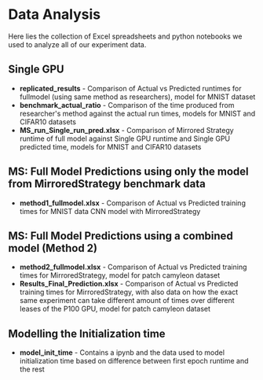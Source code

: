 # Data Analysis
Here lies the collection of Excel spreadsheets and python notebooks we used to analyze all of our experiment data.  

## Single GPU
* **replicated_results** - Comparison of Actual vs Predicted runtimes for fullmodel (using same method as researchers), model for MNIST dataset
* **benchmark_actual_ratio** - Comparison of the time produced from researcher's method against the actual run times, models for MNIST and CIFAR10 datasets
* **MS_run_Single_run_pred.xlsx** - Comparison of Mirrored Strategy runtime of full model against Single GPU runtime and Single GPU predicted time, models for MNIST and CIFAR10 datasets

## MS: Full Model Predictions using only the model from MirroredStrategy benchmark data
* **method1_fullmodel.xlsx** - Comparison of Actual vs Predicted training times for MNIST data CNN model with MirroredStrategy

## MS: Full Model Predictions using a combined model (Method 2)
* **method2_fullmodel.xlsx** - Comparison of Actual vs Predicted training times for MirroredStrategy, model for patch camyleon dataset
* **Results_Final_Prediction.xlsx** - Comparison of Actual vs Predicted training times for MirroredStrategy, with also data on how the exact same experiment can take different amount of times over different leases of the P100 GPU, model for patch camyleon dataset

## Modelling the Initialization time
* **model_init_time** - Contains a ipynb and the data used to model initialization time based on difference between first epoch runtime and the rest